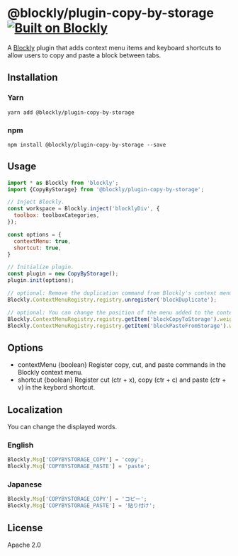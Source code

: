 # @blockly/plugin-copy-by-storage [![Built on Blockly](https://tinyurl.com/built-on-blockly)](https://github.com/google/blockly)

A [Blockly](https://www.npmjs.com/package/blockly) plugin that adds context menu items and keyboard shortcuts to allow users to copy and paste a block between tabs.

## Installation

### Yarn
```
yarn add @blockly/plugin-copy-by-storage
```

### npm
```
npm install @blockly/plugin-copy-by-storage --save
```

## Usage

```js
import * as Blockly from 'blockly';
import {CopyByStorage} from '@blockly/plugin-copy-by-storage';

// Inject Blockly.
const workspace = Blockly.inject('blocklyDiv', {
  toolbox: toolboxCategories,
});

const options = {
  contextMenu: true,
  shortcut: true,
}

// Initialize plugin.
const plugin = new CopyByStorage();
plugin.init(options);

// optional: Remove the duplication command from Blockly's context menu.
Blockly.ContextMenuRegistry.registry.unregister('blockDuplicate');

// optional: You can change the position of the menu added to the context menu.
Blockly.ContextMenuRegistry.registry.getItem('blockCopyToStorage').weight = 2;
Blockly.ContextMenuRegistry.registry.getItem('blockPasteFromStorage').weight = 3;
```

## Options
- contextMenu {boolean} Register copy, cut, and paste commands in the Blockly context menu.
- shortcut {boolean} Register cut (ctr + x), copy (ctr + c) and paste (ctr + v) in the keybord shortcut.

## Localization
You can change the displayed words.
### English
```js
Blockly.Msg['COPYBYSTORAGE_COPY'] = 'copy';
Blockly.Msg['COPYBYSTORAGE_PASTE'] = 'paste';
```

### Japanese
```js
Blockly.Msg['COPYBYSTORAGE_COPY'] = 'コピー';
Blockly.Msg['COPYBYSTORAGE_PASTE'] = '貼り付け';
```

## License
Apache 2.0
